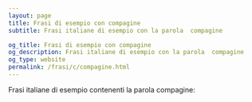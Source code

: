 ```yaml
---
layout: page
title: Frasi di esempio con compagine 
subtitle: Frasi italiane di esempio con la parola  compagine

og_title: Frasi di esempio con compagine 
og_description: Frasi italiane di esempio con la parola  compagine
og_type: website
permalink: /frasi/c/compagine.html
---
```


Frasi italiane di esempio contenenti la parola compagine:


